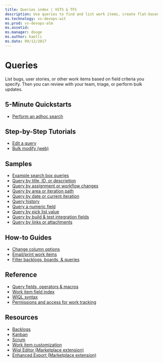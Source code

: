 ```yaml
---
title: Queries index | VSTS & TFS
description: Use queries to find and list work items, create flat-based query charts in VSTS and and Team Foundation Server (TFS)  
ms.technology: vs-devops-wit
ms.prod: vs-devops-alm
ms.assetid: 
ms.manager: douge
ms.author: kaelli
ms.date: 09/12/2017
---
```


# Queries

List bugs, user stories, or other work items based on field criteria you specify. Then you can review with your team, triage, or perform bulk updates.  

<!---
## Overview  
  * name: Individual versus shared queries
    href: my-shared-queries.md
  * name: View and run a query (IN PROGRESS) 
    href: view-run-query.md
* [Adhoc vs managed queries](adhoc-vs-managed-queries.md) 
*   name: Organize and run managed queries (IN PROGRESS) 
    href: organize-view-run-queries.md
   name: Triage work items (IN PROGRESS) 
    href: triage-work-items.md 
-->
 
## 5-Minute Quickstarts  

- [Perform an adhoc search](search-box-queries.md)

## Step-by-Step Tutorials

- [Edit a query](using-queries.md)
- [Bulk modify (web)](../backlogs/bulk-modify-work-items.md?toc=/vsts/work/track/toc.json&bc=/vsts/work/track/breadcrumb/toc.json)


## Samples
- [Example search box queries](search-box-queries.md)
- [Query by title, ID, or description](titles-ids-descriptions.md)
- [Query by assignment or workflow changes](query-by-workflow-changes.md)  
- [Query by area or iteration path](query-by-area-iteration-path.md)   
- [Query by date or current iteration](query-by-date-or-current-iteration.md)   
- [Query history](history-and-auditing.md)  
- [Query a numeric field](query-numeric.md)  
- [Query by pick list value](planning-ranking-priorities.md)  
- [Query by build & test integration fields](build-test-integration.md)  
- [Query by links or attachments](linking-attachments.md) 


## How-to Guides
- [Change column options](/vsts/work/how-to/set-column-options?toc=/vsts/work/track/toc.json&bc=/vsts/work/track/breadcrumb/toc.json)  
- [Email/print work items](/vsts/work/how-to/email-work-items?toc=/vsts/work/track/toc.json&bc=/vsts/work/track/breadcrumb/toc.json) 
- [Filter backlogs, boards, & queries](/vsts/work/how-to/filter-backlog-or-board?toc=/vsts/work/track/toc.json&bc=/vsts/work/track/breadcrumb/toc.json)  


## Reference 
- [Query fields, operators & macros](query-operators-variables.md)      
- [Work item field index](/vsts/work/guidance/work-item-field?toc=/vsts/work/track/toc.json&bc=/vsts/work/track/breadcrumb/toc.json) 
- [WIQL syntax](/vsts/reference/wiql-syntax?toc=/vsts/work/track/toc.json&bc=/vsts/work/track/breadcrumb/toc.json)
- [Permissions and access for work tracking](/vsts/work/permissions-access-work-tracking?toc=/vsts/work/track/toc.json&bc=/vsts/work/track/breadcrumb/toc.json)
 
## Resources
- [Backlogs](../backlogs/index.md)
- [Kanban](../kanban/index.md)
- [Scrum](../scrum/index.md)
- [Work item customization](../customize/index.md)
- [Wiql Editor (Marketplace extension)](https://marketplace.visualstudio.com/items?itemName=ottostreifel.wiql-editor)   
- [Enhanced Export (Marketplace extension)](https://marketplace.visualstudio.com/items?itemName=mskold.mskold-enhanced-export)
  
